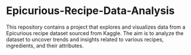 # Epicurious-Recipe-Data-Analysis
This repository contains a project that explores and visualizes data from a Epicurious recipe dataset sourced from Kaggle. The aim is to analyze the dataset to uncover trends and insights related to various recipes, ingredients, and their attributes.
